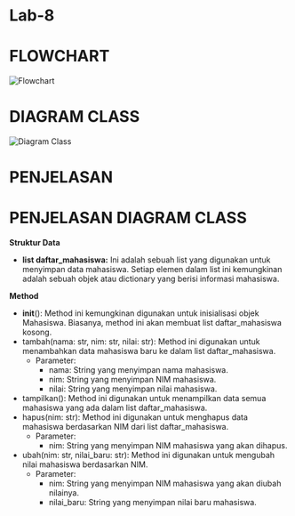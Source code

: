 # Lab-8

# FLOWCHART
![Flowchart](https://github.com/user-attachments/assets/06af9099-2efc-42cf-ad75-7c2b7ef740db)

# DIAGRAM CLASS
![Diagram Class](https://github.com/user-attachments/assets/e224967e-0617-47d9-af8b-2f34c423cef0)

# PENJELASAN

# PENJELASAN DIAGRAM CLASS

**Struktur Data**

- **list daftar_mahasiswa:** Ini adalah sebuah list yang digunakan untuk menyimpan data mahasiswa. Setiap elemen dalam list ini kemungkinan adalah sebuah objek atau dictionary yang berisi informasi mahasiswa.


**Method**

- __init__(): Method ini kemungkinan digunakan untuk inisialisasi objek Mahasiswa. Biasanya, method ini akan membuat list daftar_mahasiswa kosong.
- tambah(nama: str, nim: str, nilai: str): Method ini digunakan untuk menambahkan data mahasiswa baru ke dalam list daftar_mahasiswa.
  - Parameter:
    - nama: String yang menyimpan nama mahasiswa.
    - nim: String yang menyimpan NIM mahasiswa.
    - nilai: String yang menyimpan nilai mahasiswa.
- tampilkan(): Method ini digunakan untuk menampilkan data semua mahasiswa yang ada dalam list daftar_mahasiswa.
- hapus(nim: str): Method ini digunakan untuk menghapus data mahasiswa berdasarkan NIM dari list daftar_mahasiswa.
  - Parameter:
    - nim: String yang menyimpan NIM mahasiswa yang akan dihapus.
- ubah(nim: str, nilai_baru: str): Method ini digunakan untuk mengubah nilai mahasiswa berdasarkan NIM.
  - Parameter:
    - nim: String yang menyimpan NIM mahasiswa yang akan diubah nilainya.
    - nilai_baru: String yang menyimpan nilai baru mahasiswa.

